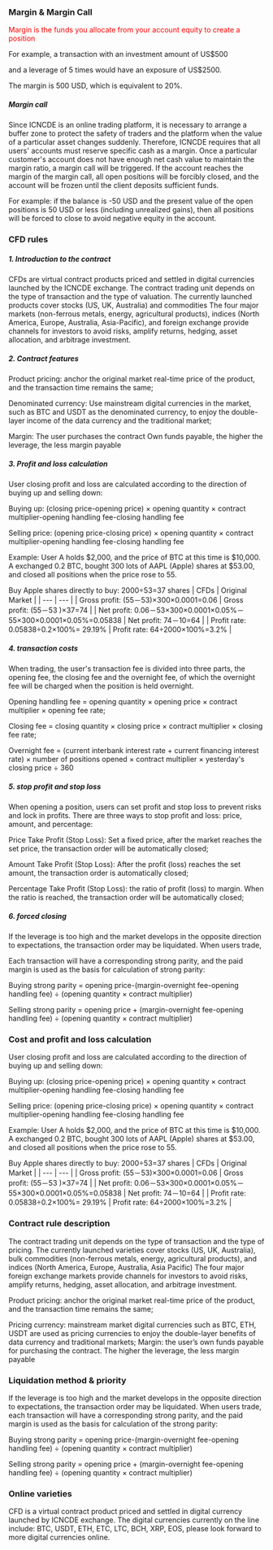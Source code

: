 ### Margin & Margin Call

<font color='red'> Margin is the funds you allocate from your account equity to create a position </font>

For example, a transaction with an investment amount of US$500

and a leverage of 5 times would have an exposure of US$2500.

The margin is 500 USD, which is equivalent to 20%.

##### Margin call

Since ICNCDE is an online trading platform, it is necessary to arrange a buffer zone to protect the safety of traders and the platform when the value of a particular asset changes suddenly. Therefore, ICNCDE requires that all users' accounts must reserve specific cash as a margin. Once a particular customer's account does not have enough net cash value to maintain the margin ratio, a margin call will be triggered. If the account reaches the margin of the margin call, all open positions will be forcibly closed, and the account will be frozen until the client deposits sufficient funds.

For example: if the balance is -50 USD and the present value of the open positions is 50 USD or less (including unrealized gains), then all positions will be forced to close to avoid negative equity in the account.


### CFD rules

##### 1. Introduction to the contract

CFDs are virtual contract products priced and settled in digital currencies launched by the ICNCDE exchange. The contract trading unit depends on the type of transaction and the type of valuation. The currently launched products cover stocks (US, UK, Australia) and commodities The four major markets (non-ferrous metals, energy, agricultural products), indices (North America, Europe, Australia, Asia-Pacific), and foreign exchange provide channels for investors to avoid risks, amplify returns, hedging, asset allocation, and arbitrage investment.

##### 2. Contract features

Product pricing: anchor the original market real-time price of the product, and the transaction time remains the same; 

Denominated currency: Use mainstream digital currencies in the market, such as BTC and USDT as the denominated currency, to enjoy the double-layer income of the data currency and the traditional market; 

Margin: The user purchases the contract Own funds payable, the higher the leverage, the less margin payable

##### 3. Profit and loss calculation

User closing profit and loss are calculated according to the direction of buying up and selling down:

Buying up: (closing price-opening price) × opening quantity × contract multiplier-opening handling fee-closing handling fee

Selling price: (opening price-closing price) × opening quantity × contract multiplier-opening handling fee-closing handling fee

Example: User A holds $2,000, and the price of BTC at this time is $10,000. A exchanged 0.2 BTC, bought 300 lots of AAPL (Apple) shares at $53.00, and closed all positions when the price rose to 55.

Buy Apple shares directly to buy: 2000÷53=37 shares
|  CFDs    |  Original Market   |
| --- | --- |
|   Gross profit: (55－53)×300×0.0001=0.06  |   Gross profit: (55－53 )×37=74  |
|  Net profit: 0.06－53×300×0.0001×0.05%－55×300×0.0001×0.05%=0.05838   |   Net profit: 74－10=64  |
|   Profit rate: 0.05838÷0.2×100%= 29.19%  |   Profit rate: 64÷2000×100%=3.2%  |



##### 4. transaction costs


When trading, the user's transaction fee is divided into three parts, the opening fee, the closing fee and the overnight fee, of which the overnight fee will be charged when the position is held overnight.

Opening handling fee = opening quantity × opening price × contract multiplier × opening fee rate;

Closing fee = closing quantity × closing price × contract multiplier × closing fee rate;

Overnight fee = (current interbank interest rate + current financing interest rate) × number of positions opened × contract multiplier × yesterday's closing price ÷ 360


##### 5. stop profit and stop loss

When opening a position, users can set profit and stop loss to prevent risks and lock in profits. There are three ways to stop profit and loss: price, amount, and percentage:

Price Take Profit (Stop Loss): Set a fixed price, after the market reaches the set price, the transaction order will be automatically closed;

Amount Take Profit (Stop Loss): After the profit (loss) reaches the set amount, the transaction order is automatically closed;

Percentage Take Profit (Stop Loss): the ratio of profit (loss) to margin. When the ratio is reached, the transaction order will be automatically closed;


##### 6. forced closing

If the leverage is too high and the market develops in the opposite direction to expectations, the transaction order may be liquidated. When users trade,

Each transaction will have a corresponding strong parity, and the paid margin is used as the basis for calculation of strong parity:

Buying strong parity = opening price-(margin-overnight fee-opening handling fee) ÷ (opening quantity × contract multiplier)

Selling strong parity = opening price + (margin-overnight fee-opening handling fee) ÷ (opening quantity × contract multiplier)


### Cost and profit and loss calculation

User closing profit and loss are calculated according to the direction of buying up and selling down:

Buying up: (closing price-opening price) × opening quantity × contract multiplier-opening handling fee-closing handling fee

Selling price: (opening price-closing price) × opening quantity × contract multiplier-opening handling fee-closing handling fee

Example: User A holds $2,000, and the price of BTC at this time is $10,000. A exchanged 0.2 BTC, bought 300 lots of AAPL (Apple) shares at $53.00, and closed all positions when the price rose to 55.


Buy Apple shares directly to buy: 2000÷53=37 shares
|  CFDs    |  Original Market   |
| --- | --- |
|   Gross profit: (55－53)×300×0.0001=0.06  |   Gross profit: (55－53 )×37=74  |
|  Net profit: 0.06－53×300×0.0001×0.05%－55×300×0.0001×0.05%=0.05838   |   Net profit: 74－10=64  |
|   Profit rate: 0.05838÷0.2×100%= 29.19%  |   Profit rate: 64÷2000×100%=3.2%  |

### Contract rule description

The contract trading unit depends on the type of transaction and the type of pricing. The currently launched varieties cover stocks (US, UK, Australia), bulk commodities (non-ferrous metals, energy, agricultural products), and indices (North America, Europe, Australia, Asia Pacific) The four major foreign exchange markets provide channels for investors to avoid risks, amplify returns, hedging, asset allocation, and arbitrage investment.

Product pricing: anchor the original market real-time price of the product, and the transaction time remains the same;

Pricing currency: mainstream market digital currencies such as BTC, ETH, USDT are used as pricing currencies to enjoy the double-layer benefits of data currency and traditional markets; Margin: the user’s own funds payable for purchasing the contract. The higher the leverage, the less margin payable


### Liquidation method & priority

If the leverage is too high and the market develops in the opposite direction to expectations, the transaction order may be liquidated. When users trade, each transaction will have a corresponding strong parity, and the paid margin is used as the basis for calculation of the strong parity:

Buying strong parity = opening price-(margin-overnight fee-opening handling fee) ÷ (opening quantity × contract multiplier)

Selling strong parity = opening price + (margin-overnight fee-opening handling fee) ÷ (opening quantity × contract multiplier)


### Online varieties

CFD is a virtual contract product priced and settled in digital currency launched by ICNCDE exchange. The digital currencies currently on the line include: BTC, USDT, ETH, ETC, LTC, BCH, XRP, EOS, please look forward to more digital currencies online.